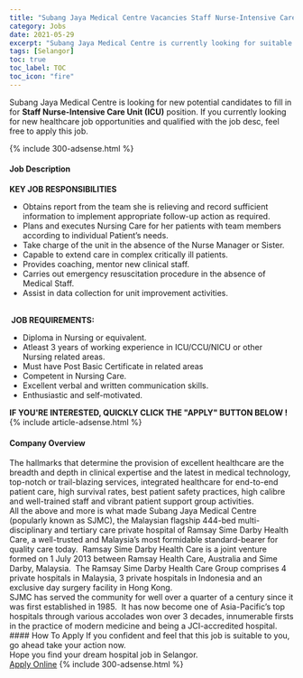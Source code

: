 ```yaml
---
title: "Subang Jaya Medical Centre Vacancies Staff Nurse-Intensive Care Unit (ICU)" 
category: Jobs 
date: 2021-05-29 
excerpt: "Subang Jaya Medical Centre is currently looking for suitable person to fill in the Staff Nurse-Intensive Care Unit (ICU) which positioned at Selangor" 
tags: [Selangor] 
toc: true 
toc_label: TOC 
toc_icon: "fire" 
--- 
```


<p>Subang Jaya Medical Centre is looking for new potential candidates to fill in for <b>Staff Nurse-Intensive Care Unit (ICU)</b> position. If you currently looking for new healthcare job opportunities and qualified with the job desc, feel free to apply this job.
</p>{% include 300-adsense.html %} 
<div><div><h4>Job Description</h4></div><div><div><span><div><div><div><strong>KEY JOB RESPONSIBILITIES</strong></div><ul><li>Obtains report from the team she is relieving and record sufficient information to implement appropriate follow-up action as required.</li><li>Plans and executes Nursing Care for her patients with team members according to individual Patient&#8217;s needs.</li><li>Take charge of the unit in the absence of the Nurse Manager or Sister.</li><li>Capable to extend care in complex critically ill patients.</li><li>Provides coaching, mentor new clinical staff.</li><li>Carries out emergency resuscitation procedure in the absence of Medical Staff.</li><li>Assist in data collection for unit improvement activities.</li></ul><div><br><strong>&#160;JOB REQUIREMENTS:</strong></div><ul><li>Diploma in Nursing or equivalent.</li><li>Atleast 3 years of working experience in ICU/CCU/NICU or other Nursing related areas.</li><li>Must have Post Basic Certificate in related areas</li><li>Competent in Nursing Care.</li><li>Excellent verbal and written communication skills.</li><li>Enthusiastic and self-motivated.</li></ul></div><div><strong>IF YOU'RE INTERESTED, QUICKLY CLICK THE "APPLY" BUTTON BELOW !</strong></div></div></span></div></div></div> 
{% include article-adsense.html %} 
<div><div><h4>Company Overview</h4></div><div><div><span><div><div>
<div>
		The hallmarks that determine the provision of excellent healthcare are the breadth and depth in clinical expertise and the latest in medical technology, top-notch or trail-blazing services, integrated healthcare for end-to-end patient care, high survival rates, best patient safety practices, high calibre and well-trained staff and vibrant patient support group activities.</div>
<div>
		All the above and more is what made Subang Jaya Medical Centre (popularly known as SJMC), the Malaysian flagship 444-bed multi-disciplinary and tertiary care private hospital of Ramsay Sime Darby Health Care, a well-trusted and Malaysia&#8217;s most formidable standard-bearer for quality care today.&#160; Ramsay Sime Darby Health Care is a joint venture formed on 1 July 2013 between Ramsay Health Care, Australia and Sime Darby, Malaysia.&#160; The Ramsay Sime Darby Health Care Group comprises 4 private hospitals in Malaysia, 3 private hospitals in Indonesia and an exclusive day surgery facility in Hong Kong.</div>
<div>
		SJMC has served the community for well over a quarter of a century since it was first established in 1985.&#160; It has now become one of Asia-Pacific&#8217;s top hospitals through various accolades won over 3 decades, innumerable firsts in the practice of modern medicine and being a JCI-accredited hospital.</div>
</div></div></span></div></div></div> 
#### How To Apply 
If you confident and feel that this job is suitable to you, go ahead take your action now. <br/> 
Hope you find your dream hospital job in Selangor. <br/> 
<a href="https://www.jobstreet.com.my/en/job/staff-nurse-intensive-care-unit-icu-4566852?jobId=jobstreet-my-job-4566852" class="btn btn--warning" target="_blank" rel="nofollow noopenner">Apply Online</a> 
{% include 300-adsense.html %} 